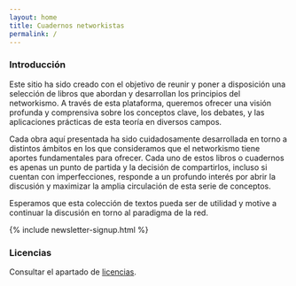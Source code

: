 ```yaml
---
layout: home
title: Cuadernos networkistas
permalink: /
---
```


### Introducción

Este sitio ha sido creado con el objetivo de reunir y poner a disposición una selección de libros que abordan y desarrollan los principios del networkismo. A través de esta plataforma, queremos ofrecer una visión profunda y comprensiva sobre los conceptos clave, los debates, y las aplicaciones prácticas de esta teoría en diversos campos.

Cada obra aquí presentada ha sido cuidadosamente desarrollada en torno a distintos ámbitos en los que consideramos que el networkismo tiene aportes fundamentales para ofrecer. Cada uno de estos libros o cuadernos es apenas un punto de partida y la decisión de compartirlos, incluso si cuentan con imperfecciones, responde a un profundo interés por abrir la discusión y maximizar la amplia circulación de esta serie de conceptos.

Esperamos que esta colección de textos pueda ser de utilidad y motive a continuar la discusión en torno al paradigma de la red.

{% include newsletter-signup.html %}


### Licencias

Consultar el apartado de [licencias](/licencias).